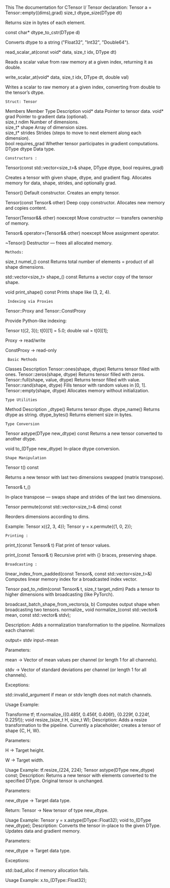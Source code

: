 This The documentation for CTensor
I/ Tensor declaration:
Tensor a = Tensor::empty((dims),grad)
size_t dtype_size(DType dt)

Returns size in bytes of each element.

const char* dtype_to_cstr(DType d)

Converts dtype to a string ("Float32", "Int32", "Double64").

read_scalar_at(const void* data, size_t idx, DType dt)

Reads a scalar value from raw memory at a given index, returning it as double.

write_scalar_at(void* data, size_t idx, DType dt, double val)

Writes a scalar to raw memory at a given index, converting from double to the tensor’s dtype.

    Struct: Tensor
Members
Member	Type	Description
void* data	Pointer to tensor data.	
void* grad	Pointer to gradient data (optional).	
size_t ndim	Number of dimensions.	
size_t* shape	Array of dimension sizes.	
size_t* strides	Strides (steps to move to next element along each dimension).	
bool requires_grad	Whether tensor participates in gradient computations.	
DType dtype	Data type.

    Constructors :   

Tensor(const std::vector<size_t>& shape, DType dtype, bool requires_grad)

Creates a tensor with given shape, dtype, and gradient flag.
Allocates memory for data, shape, strides, and optionally grad.

Tensor()
Default constructor. Creates an empty tensor.

Tensor(const Tensor& other)
Deep copy constructor. Allocates new memory and copies content.

Tensor(Tensor&& other) noexcept
Move constructor — transfers ownership of memory.

Tensor& operator=(Tensor&& other) noexcept
Move assignment operator.

~Tensor()
Destructor — frees all allocated memory.

    Methods:

size_t numel_() const
Returns total number of elements = product of all shape dimensions.

std::vector<size_t> shape_() const
Returns a vector copy of the tensor shape.

void print_shape() const
Prints shape like (3, 2, 4).

     Indexing via Proxies
Tensor::Proxy and Tensor::ConstProxy

Provide Python-like indexing:

Tensor t({2, 3});
t[0][1] = 5.0;
double val = t[0][1];


Proxy → read/write

ConstProxy → read-only

     Basic Methods
Classes 	Description
Tensor::ones(shape, dtype)	Returns tensor filled with ones.
Tensor::zeros(shape, dtype)	Returns tensor filled with zeros.
Tensor::full(shape, value, dtype)	Returns tensor filled with value.
Tensor::rand(shape, dtype)	Fills tensor with random values in [0, 1].
Tensor::empty(shape, dtype)	Allocates memory without initialization.

    Type Utilities
Method	Description
_dtype()	Returns tensor dtype.
dtype_name()	Returns dtype as string.
dtype_bytes()	Returns element size in bytes.

    Type Conversion
Tensor astype(DType new_dtype) const
Returns a new tensor converted to another dtype.

void to_(DType new_dtype)
In-place dtype conversion.

    Shape Manipulation
Tensor t() const

Returns a new tensor with last two dimensions swapped (matrix transpose).

Tensor& t_()

In-place transpose — swaps shape and strides of the last two dimensions.

Tensor permute(const std::vector<size_t>& dims) const

Reorders dimensions according to dims.

Example:
Tensor x({2, 3, 4});
Tensor y = x.permute({1, 0, 2});

    Printing :
print_t(const Tensor& t)
Flat print of tensor values.

print_(const Tensor& t)
Recursive print with {} braces, preserving shape.

    Broadcasting :
linear_index_from_padded(const Tensor&, const std::vector<size_t>&)
Computes linear memory index for a broadcasted index vector.

Tensor pad_to_ndim(const Tensor& t, size_t target_ndim)
Pads a tensor to higher dimensions with broadcasting (like PyTorch).

broadcast_batch_shape_from_vectors(a, b)
Computes output shape when broadcasting two tensors.
normalize_
void normalize_(const std::vector<float>& mean, const std::vector<float>& stdv);


Description: Adds a normalization transformation to the pipeline. Normalizes each channel:

output=
stdv
input−mean
	​


Parameters:

mean → Vector of mean values per channel (or length 1 for all channels).

stdv → Vector of standard deviations per channel (or length 1 for all channels).

Exceptions:

std::invalid_argument if mean or stdv length does not match channels.

Usage Example:

Transforme tf;
tf.normalize_({0.485f, 0.456f, 0.406f}, {0.229f, 0.224f, 0.225f});
void resize_(size_t H, size_t W);
Description: Adds a resize transformation to the pipeline. Currently a placeholder; creates a tensor of shape {C, H, W}.

Parameters:

H → Target height.

W → Target width.

Usage Example:
tf.resize_(224, 224);
Tensor astype(DType new_dtype) const;
Description: Returns a new tensor with elements converted to the specified DType. Original tensor is unchanged.

Parameters:

new_dtype → Target data type.

Return: Tensor → New tensor of type new_dtype.

Usage Example:
Tensor y = x.astype(DType::Float32);
void to_(DType new_dtype);
Description: Converts the tensor in-place to the given DType. Updates data and gradient memory.

Parameters:

new_dtype → Target data type.

Exceptions:

std::bad_alloc if memory allocation fails.

Usage Example:
x.to_(DType::Float32);